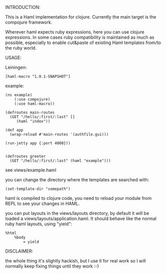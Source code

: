 INTRODUCTION:

This is a Haml implementation for clojure. Currently the main target is the compojure framework.

Wherever haml expects ruby expressions, here you can use clojure expressions. In some cases ruby compatibility is maintained as much as possible,
especially to enable cut&paste of existing Haml templates from/to the ruby world.

USAGE:

Leiningen:

    [haml-macro "1.0.1-SNAPSHOT"]

example:

    (ns example)
        (:use compojure)
        (:use haml-macro))

    (defroutes main-routes
      (GET "/hello/:first/:last" []
         (haml "index"))

    (def app
      (wrap-reload #'main-routes '(authfile.gui)))

    (run-jetty app {:port 4000}))


    (defroutes greeter
      (GET "/hello/:first/:last" (haml "example")))

see views/example.haml

you can change the directory where the templates are searched with:

    (set-template-dir "somepath")

haml is compiled to clojure code, you need to reload your module from REPL to see your changes in HAML.

you can put layouts in the views/layouts directory, by default it will be loaded a views/layouts/application.haml.
It should behave like the normal ruby haml layouts, using "yield":

    %html
        %body
            = yield


DISCLAIMER:

the whole thing it's slightly hackish, but I use it for real work so I will normally keep fixing things until they work :-)
